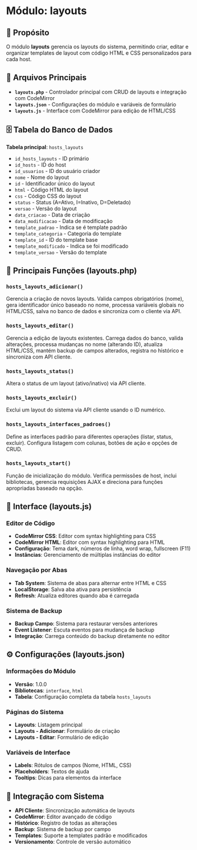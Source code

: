 # Módulo: layouts

## 🎯 Propósito
O módulo **layouts** gerencia os layouts do sistema, permitindo criar, editar e organizar templates de layout com código HTML e CSS personalizados para cada host.

## 📁 Arquivos Principais
- **`layouts.php`** - Controlador principal com CRUD de layouts e integração com CodeMirror
- **`layouts.json`** - Configurações do módulo e variáveis de formulário
- **`layouts.js`** - Interface com CodeMirror para edição de HTML/CSS

## 🗄️ Tabela do Banco de Dados
**Tabela principal**: `hosts_layouts`
- `id_hosts_layouts` - ID primário
- `id_hosts` - ID do host
- `id_usuarios` - ID do usuário criador
- `nome` - Nome do layout
- `id` - Identificador único do layout
- `html` - Código HTML do layout
- `css` - Código CSS do layout
- `status` - Status (A=Ativo, I=Inativo, D=Deletado)
- `versao` - Versão do layout
- `data_criacao` - Data de criação
- `data_modificacao` - Data de modificação
- `template_padrao` - Indica se é template padrão
- `template_categoria` - Categoria do template
- `template_id` - ID do template base
- `template_modificado` - Indica se foi modificado
- `template_versao` - Versão do template

## 🔧 Principais Funções (layouts.php)

### `hosts_layouts_adicionar()`
Gerencia a criação de novos layouts. Valida campos obrigatórios (nome), gera identificador único baseado no nome, processa variáveis globais no HTML/CSS, salva no banco de dados e sincroniza com o cliente via API.

### `hosts_layouts_editar()`
Gerencia a edição de layouts existentes. Carrega dados do banco, valida alterações, processa mudanças no nome (alterando ID), atualiza HTML/CSS, mantém backup de campos alterados, registra no histórico e sincroniza com API cliente.

### `hosts_layouts_status()`
Altera o status de um layout (ativo/inativo) via API cliente.

### `hosts_layouts_excluir()`
Exclui um layout do sistema via API cliente usando o ID numérico.

### `hosts_layouts_interfaces_padroes()`
Define as interfaces padrão para diferentes operações (listar, status, excluir). Configura listagem com colunas, botões de ação e opções de CRUD.

### `hosts_layouts_start()`
Função de inicialização do módulo. Verifica permissões de host, inclui bibliotecas, gerencia requisições AJAX e direciona para funções apropriadas baseado na opção.

## 🎨 Interface (layouts.js)

### Editor de Código
- **CodeMirror CSS**: Editor com syntax highlighting para CSS
- **CodeMirror HTML**: Editor com syntax highlighting para HTML
- **Configuração**: Tema dark, números de linha, word wrap, fullscreen (F11)
- **Instâncias**: Gerenciamento de múltiplas instâncias do editor

### Navegação por Abas
- **Tab System**: Sistema de abas para alternar entre HTML e CSS
- **LocalStorage**: Salva aba ativa para persistência
- **Refresh**: Atualiza editores quando aba é carregada

### Sistema de Backup
- **Backup Campo**: Sistema para restaurar versões anteriores
- **Event Listener**: Escuta eventos para mudança de backup
- **Integração**: Carrega conteúdo do backup diretamente no editor

## ⚙️ Configurações (layouts.json)

### Informações do Módulo
- **Versão**: 1.0.0
- **Bibliotecas**: `interface`, `html`
- **Tabela**: Configuração completa da tabela `hosts_layouts`

### Páginas do Sistema
- **Layouts**: Listagem principal
- **Layouts - Adicionar**: Formulário de criação
- **Layouts - Editar**: Formulário de edição

### Variáveis de Interface
- **Labels**: Rótulos de campos (Nome, HTML, CSS)
- **Placeholders**: Textos de ajuda
- **Tooltips**: Dicas para elementos da interface

## 🔄 Integração com Sistema
- **API Cliente**: Sincronização automática de layouts
- **CodeMirror**: Editor avançado de código
- **Histórico**: Registro de todas as alterações
- **Backup**: Sistema de backup por campo
- **Templates**: Suporte a templates padrão e modificados
- **Versionamento**: Controle de versão automático
